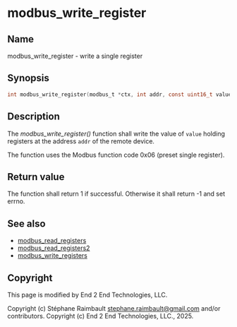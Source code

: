 # modbus_write_register

## Name

modbus_write_register - write a single register

## Synopsis

```c
int modbus_write_register(modbus_t *ctx, int addr, const uint16_t value);
```

## Description

The *modbus_write_register()* function shall write the value of `value`
holding registers at the address `addr` of the remote device.

The function uses the Modbus function code 0x06 (preset single register).

## Return value

The function shall return 1 if successful. Otherwise it shall return -1 and set
errno.

## See also

- [modbus_read_registers](modbus_read_registers.md)
- [modbus_read_registers2](modbus_read_registers2.md)
- [modbus_write_registers](modbus_write_registers.md)

## Copyright

This page is modified by End 2 End Technologies, LLC.

Copyright (c) Stéphane Raimbault <stephane.raimbault@gmail.com> and/or contributors.
Copyright (c) End 2 End Technologies, LLC., 2025.
